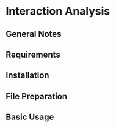 # Interaction Analysis

## General Notes

## Requirements

## Installation

## File Preparation

## Basic Usage

